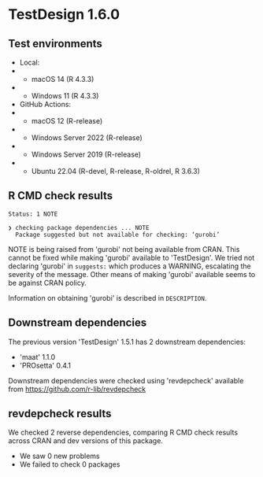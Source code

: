 # TestDesign 1.6.0

## Test environments

* Local:
* * macOS 14 (R 4.3.3)
* * Windows 11 (R 4.3.3)
* GitHub Actions:
* * macOS 12 (R-release)
* * Windows Server 2022 (R-release)
* * Windows Server 2019 (R-release)
* * Ubuntu 22.04 (R-devel, R-release, R-oldrel, R 3.6.3)

## R CMD check results

```
Status: 1 NOTE

❯ checking package dependencies ... NOTE
  Package suggested but not available for checking: ‘gurobi’
```

NOTE is being raised from 'gurobi' not being available from CRAN. This cannot be fixed while making 'gurobi' available to 'TestDesign'. We tried not declaring 'gurobi' in `suggests:` which produces a WARNING, escalating the severity of the message. Other means of making 'gurobi' available seems to be against CRAN policy.

Information on obtaining 'gurobi' is described in `DESCRIPTION`.

## Downstream dependencies

The previous version 'TestDesign' 1.5.1 has 2 downstream dependencies:

- 'maat' 1.1.0
- 'PROsetta' 0.4.1

Downstream dependencies were checked using 'revdepcheck' available from https://github.com/r-lib/revdepcheck

## revdepcheck results

We checked 2 reverse dependencies, comparing R CMD check results across CRAN and dev versions of this package.

 * We saw 0 new problems
 * We failed to check 0 packages
